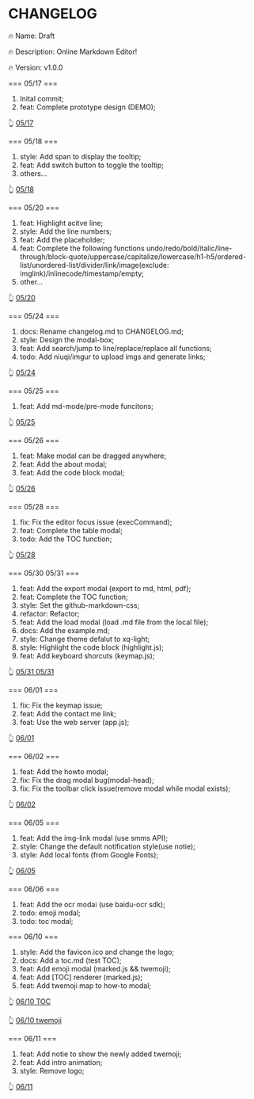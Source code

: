 # CHANGELOG

🔥 Name: Draft

🔥 Description: Online Markdown Editor!

🔥 Version: v1.0.0

=== 05/17 ===

1. Inital commit;
2. feat: Complete prototype design (DEMO);

👆 [05/17](http://oppnkay27.bkt.clouddn.com/20180517152648931917150.png)

=== 05/18 ===

1. style: Add span to display the tooltip;
2. feat: Add switch button to toggle the tooltip;
3. others...

👆 [05/18](http://oppnkay27.bkt.clouddn.com/20180517152657143787069.png)

=== 05/20 ===

1. feat: Highlight acitve line;
2. style: Add the line numbers;
3. feat: Add the placeholder;
4. feat: Complete the following functions  undo/redo/bold/italic/line-through/block-quote/uppercase/capitalize/lowercase/h1-h5/ordered-list/unordered-list/divider/link/image(exclude: imglink)/inlinecode/timestamp/empty;
5. other...

👆 [05/20](http://oppnkay27.bkt.clouddn.com/20180520152680855740911.png)

=== 05/24 ===

1. docs: Rename changelog.md to CHANGELOG.md;
2. style: Design the modal-box;
3. feat: Add search/jump to line/replace/replace all functions;
4. todo: Add niuqi/imgur to upload imgs and generate links;

👆 [05/24](http://)

=== 05/25 ===

1. feat: Add md-mode/pre-mode funcitons;

👆 [05/25](http://)

=== 05/26 ===

1. feat: Make modal can be dragged anywhere;
2. feat: Add the about modal;
3. feat: Add the code block modal;

👆 [05/26](http://oppnkay27.bkt.clouddn.com/20180526152732882120264.png)

=== 05/28 ===

1. fix: Fix the editor focus issue (execCommand);
2. feat: Complete the table modal;
3. todo: Add the TOC function;

👆 [05/28](http://oppnkay27.bkt.clouddn.com/20180528152749719371370.png)

=== 05/30 05/31 ===

1. feat: Add the export modal (export to md, html, pdf);
2. feat: Complete the TOC function;
3. style: Set the github-markdown-css;
4. refactor: Refactor;
5. feat: Add the load modal (load .md file from the local file);
6. docs: Add the example.md;
7. style: Change theme defalut to xq-light;
8. style: Highlight the code block (highlight.js);
9. feat: Add keyboard shorcuts (keymap.js);

👆 [05/31 05/31](http://oppnkay27.bkt.clouddn.com/20180531152773614665604.png)

=== 06/01 ===

1. fix: Fix the keymap issue;
2. feat: Add the contact me link;
3. feat: Use the web server (app.js);

👆 [06/01](http://)

=== 06/02 ===

1. feat: Add the howto modal;
2. fix: Fix the drag modal bug(modal-head);
3. fix: Fix the toolbar click issue(remove modal while modal exists);

👆 [06/02](http://oppnkay27.bkt.clouddn.com/20180603152795597886462.png)

=== 06/05 ===

1. feat: Add the img-link modal (use smms API);
2. style: Change the default notification style(use notie);
3. style: Add local fonts (from Google Fonts);

👆 [06/05](http://oppnkay27.bkt.clouddn.com/20180603152795597886462.png)

=== 06/06 ===

1. feat: Add the ocr modai (use baidu-ocr sdk);
2. todo: emoji modal;
3. todo: toc modal;

=== 06/10 ===

1. style: Add the favicon.ico and change the logo;
2. docs: Add a toc.md (test TOC);
3. feat: Add emoji modal (marked.js && twemoji);
4. feat: Add [TOC] renderer (marked.js);
5. feat: Add twemoji map to how-to modal;

👆 [06/10 TOC](http://oppnkay27.bkt.clouddn.com/20180610152864268656570.png)

👆 [06/10 twemoji](http://oppnkay27.bkt.clouddn.com/20180610152864263041480.png)

=== 06/11 ===

1. feat: Add notie to show the newly added twemoji;
2. feat: Add intro animation;
3. style: Remove logo;

👆 [06/11](http://oppnkay27.bkt.clouddn.com/2018061115287076438376.png)